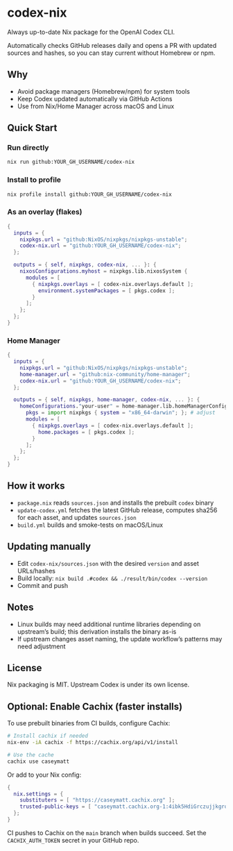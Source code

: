 # codex-nix

Always up-to-date Nix package for the OpenAI Codex CLI.

Automatically checks GitHub releases daily and opens a PR with updated sources and hashes, so you can stay current without Homebrew or npm.

## Why

- Avoid package managers (Homebrew/npm) for system tools
- Keep Codex updated automatically via GitHub Actions
- Use from Nix/Home Manager across macOS and Linux

## Quick Start

### Run directly

```bash
nix run github:YOUR_GH_USERNAME/codex-nix
```

### Install to profile

```bash
nix profile install github:YOUR_GH_USERNAME/codex-nix
```

### As an overlay (flakes)

```nix
{
  inputs = {
    nixpkgs.url = "github:NixOS/nixpkgs/nixpkgs-unstable";
    codex-nix.url = "github:YOUR_GH_USERNAME/codex-nix";
  };

  outputs = { self, nixpkgs, codex-nix, ... }: {
    nixosConfigurations.myhost = nixpkgs.lib.nixosSystem {
      modules = [
        { nixpkgs.overlays = [ codex-nix.overlays.default ];
          environment.systemPackages = [ pkgs.codex ];
        }
      ];
    };
  };
}
```

### Home Manager

```nix
{
  inputs = {
    nixpkgs.url = "github:NixOS/nixpkgs/nixpkgs-unstable";
    home-manager.url = "github:nix-community/home-manager";
    codex-nix.url = "github:YOUR_GH_USERNAME/codex-nix";
  };

  outputs = { self, nixpkgs, home-manager, codex-nix, ... }: {
    homeConfigurations."your-user" = home-manager.lib.homeManagerConfiguration {
      pkgs = import nixpkgs { system = "x86_64-darwin"; }; # adjust
      modules = [
        { nixpkgs.overlays = [ codex-nix.overlays.default ];
          home.packages = [ pkgs.codex ];
        }
      ];
    };
  };
}
```

## How it works

- `package.nix` reads `sources.json` and installs the prebuilt `codex` binary
- `update-codex.yml` fetches the latest GitHub release, computes sha256 for each asset, and updates `sources.json`
- `build.yml` builds and smoke-tests on macOS/Linux

## Updating manually

- Edit `codex-nix/sources.json` with the desired `version` and asset URLs/hashes
- Build locally: `nix build .#codex && ./result/bin/codex --version`
- Commit and push

## Notes

- Linux builds may need additional runtime libraries depending on upstream’s build; this derivation installs the binary as-is
- If upstream changes asset naming, the update workflow’s patterns may need adjustment

## License

Nix packaging is MIT. Upstream Codex is under its own license.

## Optional: Enable Cachix (faster installs)

To use prebuilt binaries from CI builds, configure Cachix:

```bash
# Install cachix if needed
nix-env -iA cachix -f https://cachix.org/api/v1/install

# Use the cache
cachix use caseymatt
```

Or add to your Nix config:

```nix
{
  nix.settings = {
    substituters = [ "https://caseymatt.cachix.org" ];
    trusted-public-keys = [ "caseymatt.cachix.org-1:4ibk5HdiGrczujjkgrqXt43UGOGufm4JtBvtQYvRRac=" ];
  };
}
```

CI pushes to Cachix on the `main` branch when builds succeed. Set the `CACHIX_AUTH_TOKEN` secret in your GitHub repo.
